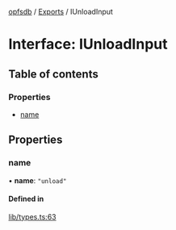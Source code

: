 [opfsdb](../README.md) / [Exports](../modules.md) / IUnloadInput

# Interface: IUnloadInput

## Table of contents

### Properties

- [name](IUnloadInput.md#name)

## Properties

### name

• **name**: ``"unload"``

#### Defined in

[lib/types.ts:63](https://github.com/sliterok/opfsdb/blob/96fe35f/lib/types.ts#L63)
